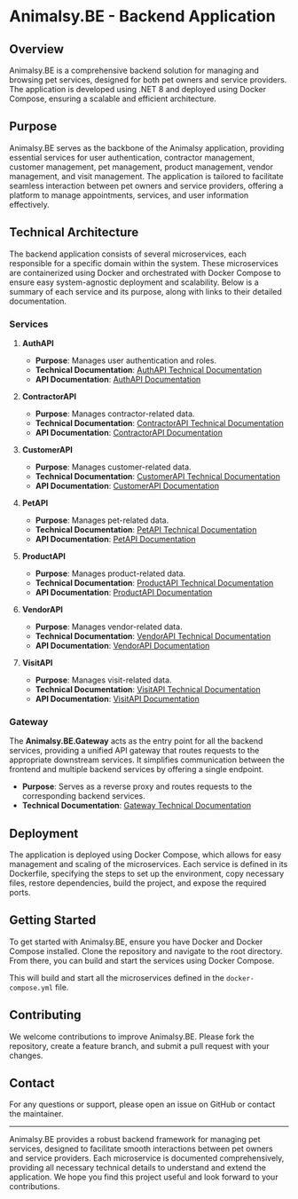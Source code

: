 # Animalsy.BE - Backend Application

## Overview

Animalsy.BE is a comprehensive backend solution for managing and browsing pet services, designed for both pet owners and service providers. The application is developed using .NET 8 and deployed using Docker Compose, ensuring a scalable and efficient architecture.

## Purpose

Animalsy.BE serves as the backbone of the Animalsy application, providing essential services for user authentication, contractor management, customer management, pet management, product management, vendor management, and visit management. The application is tailored to facilitate seamless interaction between pet owners and service providers, offering a platform to manage appointments, services, and user information effectively.

## Technical Architecture

The backend application consists of several microservices, each responsible for a specific domain within the system. These microservices are containerized using Docker and orchestrated with Docker Compose to ensure easy system-agnostic deployment and scalability. Below is a summary of each service and its purpose, along with links to their detailed documentation.

### Services

1. **AuthAPI**
   - **Purpose**: Manages user authentication and roles.
   - **Technical Documentation**: [AuthAPI Technical Documentation](./Animalsy.BE.Services.AuthAPI/Documentation/TechnicalDocumentation.md)
   - **API Documentation**: [AuthAPI Documentation](./Animalsy.BE.Services.AuthAPI/Documentation/ApiDocumentation.md)

2. **ContractorAPI**
   - **Purpose**: Manages contractor-related data.
   - **Technical Documentation**: [ContractorAPI Technical Documentation](./Animalsy.BE.Services.ContractorAPI/Documentation/TechnicalDocumentation.md)
   - **API Documentation**: [ContractorAPI Documentation](./Animalsy.BE.Services.ContractorAPI/Documentation/ApiDocumentation.md)

3. **CustomerAPI**
   - **Purpose**: Manages customer-related data.
   - **Technical Documentation**: [CustomerAPI Technical Documentation](./Animalsy.BE.Services.CustomerAPI/Documentation/TechnicalDocumentation.md)
   - **API Documentation**: [CustomerAPI Documentation](./Animalsy.BE.Services.CustomerAPI/Documentation/ApiDocumentation.md)

4. **PetAPI**
   - **Purpose**: Manages pet-related data.
   - **Technical Documentation**: [PetAPI Technical Documentation](./Animalsy.BE.Services.PetAPI/Documentation/TechnicalDocumentation.md)
   - **API Documentation**: [PetAPI Documentation](./Animalsy.BE.Services.PetAPI/Documentation/ApiDocumentation.md)

5. **ProductAPI**
   - **Purpose**: Manages product-related data.
   - **Technical Documentation**: [ProductAPI Technical Documentation](./Animalsy.BE.Services.ProductAPI/Documentation/TechnicalDocumentation.md)
   - **API Documentation**: [ProductAPI Documentation](./Animalsy.BE.Services.ProductAPI/Documentation/ApiDocumentation.md)

6. **VendorAPI**
   - **Purpose**: Manages vendor-related data.
   - **Technical Documentation**: [VendorAPI Technical Documentation](./Animalsy.BE.Services.VendorAPI/Documentation/TechnicalDocumentation.md)
   - **API Documentation**: [VendorAPI Documentation](./Animalsy.BE.Services.VendorAPI/Documentation/ApiDocumentation.md)

7. **VisitAPI**
   - **Purpose**: Manages visit-related data.
   - **Technical Documentation**: [VisitAPI Technical Documentation](./Animalsy.BE.Services.VisitAPI/Documentation/TechnicalDocumentation.md)
   - **API Documentation**: [VisitAPI Documentation](./Animalsy.BE.Services.VisitAPI/Documentation/ApiDocumentation.md)

### Gateway

The **Animalsy.BE.Gateway** acts as the entry point for all the backend services, providing a unified API gateway that routes requests to the appropriate downstream services. It simplifies communication between the frontend and multiple backend services by offering a single endpoint.

- **Purpose**: Serves as a reverse proxy and routes requests to the corresponding backend services.
- **Technical Documentation**: [Gateway Technical Documentation](./Animalsy.BE.Gateway/Documentation/TechnicalDocumentation.md)

## Deployment

The application is deployed using Docker Compose, which allows for easy management and scaling of the microservices. Each service is defined in its Dockerfile, specifying the steps to set up the environment, copy necessary files, restore dependencies, build the project, and expose the required ports.

## Getting Started

To get started with Animalsy.BE, ensure you have Docker and Docker Compose installed. Clone the repository and navigate to the root directory. From there, you can build and start the services using Docker Compose.

This will build and start all the microservices defined in the `docker-compose.yml` file.

## Contributing

We welcome contributions to improve Animalsy.BE. Please fork the repository, create a feature branch, and submit a pull request with your changes.

## Contact

For any questions or support, please open an issue on GitHub or contact the maintainer.

---

Animalsy.BE provides a robust backend framework for managing pet services, designed to facilitate smooth interactions between pet owners and service providers. Each microservice is documented comprehensively, providing all necessary technical details to understand and extend the application. We hope you find this project useful and look forward to your contributions.
